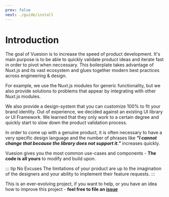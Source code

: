 ```yaml
---
prev: false
next: ./guide/install
---
```


# Introduction

The goal of Vuesion is to increase the speed of product development. 
It's main purpose is to be able to quickly validate product ideas and iterate fast in order to pivot when neccessary.
This boilerplate takes advantage of Nuxt.js and its vast ecosystem and glues together modern best practices across engineering & design.

For example, we use the Nuxt.js modules for generic functionality, but we also provide solutions to problems that appear by integrating
with other Nuxt.js modules.

We also provide a design-system that you can customize 100% to fit your brand identity.
Out of experience, we decided against an existing UI library or UI Framework.
We learned that they only work to a certain degree and quickly start to slow down the product validation process.

In order to come up with a genuine product, it is often necessary to have a very specific design language and 
the number of phrases like **_"I cannot change that because the library does not support it."_** increases quickly.

Vuesion gives you the most common use-cases and components - **The code is all yours** to modify and build upon.

::: tip No Excuses
The limitations of your product are up to the imagination of the designers and your ability to implement their feature requests.
:::

This is an ever-evolving project,
if you want to help, or you have an idea how to improve this project -
**feel free to file an [issue](https://github.com/vuesion/vuesion/issues)**
